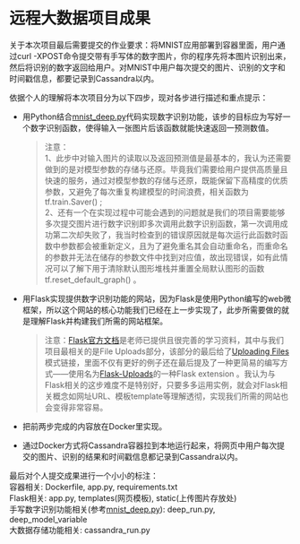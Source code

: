 # 远程大数据项目成果

关于本次项目最后需要提交的作业要求：将MNIST应用部署到容器里面，用户通过curl -XPOST命令提交带有手写体的数字图片，你的程序先将本图片识别出来，然后将识别的数字返回给用户。对MNIST中用户每次提交的图片、识别的文字和时间戳信息，都要记录到Cassandra以内。

依据个人的理解将本次项目分为以下四步，现对各步进行描述和重点提示：

- 用Python结合[mnist_deep.py](https://github.com/tensorflow/tensorflow/blob/r1.4/tensorflow/examples/tutorials/mnist/mnist_deep.py)代码实现数字识别功能，该步的目标应为写好一个数字识别函数，使得输入一张图片后该函数就能快速返回一预测数值。

	> 注意：<br />
	1、此步中对输入图片的读取以及返回预测值是最基本的，我认为还需要做到的是对模型参数的存储与还原。毕竟我们需要给用户提供高质量且快速的服务，通过对模型参数的存储与还原，既能保留下高精度的优质参数，又避免了每次重复构建模型的时间浪费，相关函数为 tf.train.Saver() ;<br />
	2、还有一个在实现过程中可能会遇到的问题就是我们的项目需要能够多次提交图片进行数字识别即多次调用此数字识别函数，第一次调用成功第二次却失败了，我当时检查到的错误原因就是每次运行此函数时函数中参数都会被重新定义，且为了避免重名其会自动重命名，而重命名的参数并无法在储存的参数文件中找到对应值，故出现错误，如有此情况可以了解下用于清除默认图形堆栈并重置全局默认图形的函数 tf.reset_default_graph() 。

- 用Flask实现提供数字识别功能的网站，因为Flask是使用Python编写的web微框架，所以这个网站的核心功能我们已经在上一步实现了，此步所需要做的就是理解Flask并构建我们所需的网站框架。

	> 注意：[Flask官方文档](http://flask.pocoo.org/docs/0.12/quickstart/#a-minimal-application)是老师已提供且很完善的学习资料，其中与我们项目最相关的是File Uploads部分，该部分的最后给了[Uploading Files](http://flask.pocoo.org/docs/0.12/patterns/fileuploads/#uploading-files)模式链接，里面不仅有更好的例子还在最后提及了一种更简易的编写方式——使用名为[Flask-Uploads](http://pythonhosted.org/Flask-Uploads/)的一种Flask extension 。我认为与Flask相关的这步难度不是特别好，只要多多运用实例，就会对Flask相关概念如网址URL、模板template等理解透彻，实现我们所需的网站也会变得非常容易。

- 把前两步完成的内容放在Docker里实现。

	

- 通过Docker方式将Cassandra容器拉到本地运行起来，将网页中用户每次提交的图片、识别的结果和时间戳信息都记录到Cassandra以内。

	
	
最后对个人提交成果进行一个小小的标注：<br />
容器相关: Dockerfile, app.py, requirements.txt<br />
Flask相关: app.py, templates(网页模板), static(上传图片存放处)<br />
手写数字识别功能相关(参考[mnist_deep.py](https://github.com/tensorflow/tensorflow/blob/r1.4/tensorflow/examples/tutorials/mnist/mnist_deep.py)): deep_run.py, deep_model_variable<br />
大数据存储功能相关: cassandra_run.py
